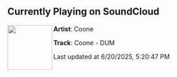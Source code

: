 ## Currently Playing on SoundCloud

[<img align="left" width="100" src="https://i1.sndcdn.com/artworks-iVU5kYokDdAqcWW7-TLBdkA-t500x500.png">](https://soundcloud.com/dirtyworkzofficial/coone-dum?in=saxurn/sets/rerender/)

**Artist**: Coone 

**Track**: Coone - DUM

Last updated at 6/20/2025, 5:20:47 PM
